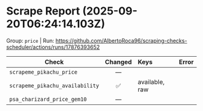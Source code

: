 # Scrape Report (2025-09-20T06:24:14.103Z)

Group: `price`  |  Run: https://github.com/AlbertoRoca96/scraping-checks-scheduler/actions/runs/17876393652

| Check | Changed | Keys | Error |
|---|:---:|:--|:--|
| `scrapeme_pikachu_price` | — |  |  |
| `scrapeme_pikachu_availability` | ✅ | available, raw |  |
| `psa_charizard_price_gem10` | — |  |  |
